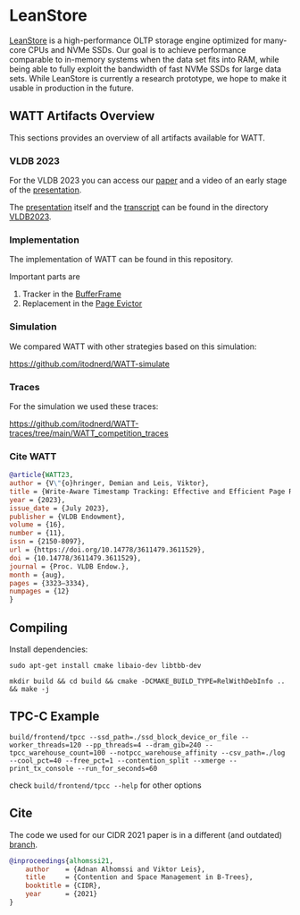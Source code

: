 # LeanStore

[LeanStore](https://db.in.tum.de/~leis/papers/leanstore.pdf) is a high-performance OLTP storage engine optimized for many-core CPUs and NVMe SSDs. Our goal is to achieve performance comparable to in-memory systems when the data set fits into RAM, while being able to fully exploit the bandwidth of fast NVMe SSDs for large data sets. While LeanStore is currently a research prototype, we hope to make it usable in production in the future.

## WATT Artifacts Overview

This sections provides an overview of all artifacts available for WATT.

### VLDB 2023

For the VLDB 2023 you can access our [paper](https://www.vldb.org/pvldb/vol16/p3323-vohringer.pdf) and a video of an early stage of the [presentation](https://youtu.be/ZwQFDwTbqS4?).

The [presentation](VLDB2023/presentation.pdf) itself and the [transcript](VLDB2023/presentation_transcript.md) can be found in the directory [VLDB2023](VLDB2023).

### Implementation

The implementation of WATT can be found in this repository.

Important parts are

1. Tracker in the [BufferFrame](https://github.com/leanstore/leanstore/blob/WATT/backend/leanstore/storage/buffer-manager/BufferFrame.hpp)
2. Replacement in the  [Page Evictor](https://github.com/leanstore/leanstore/blob/WATT/backend/leanstore/storage/buffer-manager/PageProviderThread.cpp)

### Simulation

We compared WATT with other strategies based on this simulation:

https://github.com/itodnerd/WATT-simulate

### Traces

For the simulation we used these traces:

https://github.com/itodnerd/WATT-traces/tree/main/WATT_competition_traces

### Cite WATT

```bibtex
@article{WATT23,
author = {V\"{o}hringer, Demian and Leis, Viktor},
title = {Write-Aware Timestamp Tracking: Effective and Efficient Page Replacement for Modern Hardware},
year = {2023},
issue_date = {July 2023},
publisher = {VLDB Endowment},
volume = {16},
number = {11},
issn = {2150-8097},
url = {https://doi.org/10.14778/3611479.3611529},
doi = {10.14778/3611479.3611529},
journal = {Proc. VLDB Endow.},
month = {aug},
pages = {3323–3334},
numpages = {12}
}
```

## Compiling

Install dependencies:

`sudo apt-get install cmake libaio-dev libtbb-dev`

`mkdir build && cd build && cmake -DCMAKE_BUILD_TYPE=RelWithDebInfo .. && make -j`

## TPC-C Example

`build/frontend/tpcc --ssd_path=./ssd_block_device_or_file --worker_threads=120 --pp_threads=4 --dram_gib=240 --tpcc_warehouse_count=100 --notpcc_warehouse_affinity --csv_path=./log --cool_pct=40 --free_pct=1 --contention_split --xmerge --print_tx_console --run_for_seconds=60`

check `build/frontend/tpcc --help` for other options

## Cite
The code we used for our CIDR 2021 paper is in a different (and outdated) [branch](https://github.com/leanstore/leanstore/tree/cidr).

```bibtex
@inproceedings{alhomssi21,
    author    = {Adnan Alhomssi and Viktor Leis},
    title     = {Contention and Space Management in B-Trees},
    booktitle = {CIDR},
    year      = {2021}
}
```
